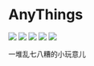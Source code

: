 # AnyThings
<p>
   <a target="_blank" href="https://www.oracle.com/technetwork/java/javase/downloads/index.html"><img src="https://img.shields.io/badge/JDK-1.8+-green.svg" /></a>
    <a target="_blank" href="https://www.spiderflow.org"><img src="https://img.shields.io/badge/Docs-latest-blue.svg"/></a>
    <a target="_blank" href="https://github.com/outman2444/AnyThings/releases"><img src="https://img.shields.io/github/v/release/outman2444/AnyThings?logo=github"></a>
    <a target="_blank" href='https://github.com/outman2444/AnyThings'><img src="https://img.shields.io/github/stars/outman2444/AnyThings.svg?style=social"/></a>
    <a target="_blank" href="LICENSE"><img src="https://img.shields.io/badge/license-Apache-blue"></a>


</p>

一堆乱七八糟的小玩意儿

